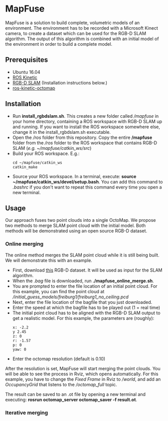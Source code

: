 # MapFuse
MapFuse is a solution to build complete, volumetric models of an environment. The environment has to be recorded with a Microsoft Kinect camera, to create a dataset which can be used for the RGB-D SLAM algorithm. The output of this algorithm is combined with an initial model of the environment in order to build a complete model.

## Prerequisites
* Ubuntu 16.04
* [ROS Kinetic](http://wiki.ros.org/kinetic/Installation/Ubuntu)
* [RGB-D SLAM](https://github.com/felixendres/rgbdslam_v2) (Installation instructions below.)
* [ros-kinetic-octomap](http://wiki.ros.org/octomap)

## Installation
* Run **install_rgbdslam.sh**. This creates a new folder called */mapfuse* in your home directory, containing a ROS workspace with RGB-D SLAM up and running. If you want to install the ROS workspace somewhere else, change it in the install_rgbdslam.sh executable.
* Open the */ros* folder from this repository. Copy the entire **/mapfuse** folder from the */ros* folder to the ROS workspace that contains RGB-D SLAM (*e.g. ~/mapfuse/catkin_ws/src*)
* Build your ROS workspace. E.g.:
	```
	cd ~/mapfuse/catkin_ws
	catkin_make
	```
* Source your ROS workspace. In a terminal, execute: **source ~/mapfuse/catkin_ws/devel/setup.bash**. You can add this command to *.bashrc* if you don't want to repeat this command every time you open a new terminal.


## Usage
Our approach fuses two point clouds into a single OctoMap. We propose two methods to merge SLAM point cloud with the initial model. Both methods will be demonstrated using an open source RGB-D dataset.

### Online merging
The online method merges the SLAM point cloud while it is still being built. We will demonstrate this with an example. 
* First, download [this](https://vision.in.tum.de/rgbd/dataset/freiburg1/rgbd_dataset_freiburg1_room.bag) RGB-D dataset. It will be used as input for the SLAM algorithm.
* When the *.bag* file is downloaded, run **./mapfuse_online_merge.sh**.
* You are prompted to enter the file location of an initial point cloud. For this example, you can find the point cloud at */initial_guess_models/freiburg1/freiburg1_no_ceiling.pcd*
* Next, enter the file location of the bagfile that you just downloaded.
* Enter the speed at which the bagfile has to be played out (1 = real time)
* The initial point cloud has to be aligned with the RGB-D SLAM output to get a realistic model. For this example, the parameters are (roughly):
	```
	x: -2.2
	y 2.45
	z: 0
	r: -1.57
	p: 0
	yaw: 0
	```
* Enter the octomap resolution (default is 0.10)

After the resolution is set, MapFuse will start merging the point clouds. You will be able to see the process in Rviz, which opens automatically. For this example, you have to change the *Fixed Frame* in Rviz to */world*, and add an *OccupancyGrid* that listens to the */octomap_full* topic.

The result can be saved to an .ot file by opening a new terminal and executing: **rosrun octomap_server octomap_saver -f result.ot**.

### Iterative merging
